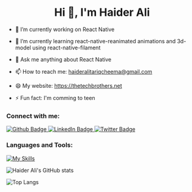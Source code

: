  <h1 align="center">Hi 👋, I'm Haider Ali</h1>




- 🔭 I’m currently working on React Native


- 🌱 I’m currently learning react-native-reanimated animations and 3d-model using react-native-filament


- 💬 Ask me anything about React Native 


- 📫 How to reach me: haideralitariqcheema@gmail.com


- 😄 My website: https://thetechbrothers.net


- ⚡ Fun fact: I'm comming to teen


  


### Connect with me:


<div id="badges">
  <a href="https://github.com/Haider-Ali-7">
    <img src="https://img.shields.io/badge/Github-white?style=for-the-badge&logo=Github&logoColor=black" alt="Github Badge"/>
  </a>
  <a href="www.linkedin.com/in/haider-ali-tariq-n129">
    <img src="https://img.shields.io/badge/Linkedin-blue?style=for-the-badge&logo=linkedin&logoColor=white" alt="LinkedIn Badge"/>
  </a>
  <a href="https://x/htc007Cheema">
    <img src="https://img.shields.io/badge/Twitter-blue?style=for-the-badge&logo=twitter&logoColor=white" alt="Twitter Badge"/>
  </a>
</div>





### Languages and Tools:


[![My Skills](https://skillicons.dev/icons?i=react,firebase,aws,js,ts,redux,sentry,github,git,postman,figma&perline=5)](https://skillicons.dev)





![Haider Ali's GitHub stats](https://github-readme-stats.vercel.app/api?username=Haider-Ali-7&show_icons=true&theme=dark)





![Top Langs](https://github-readme-stats.vercel.app/api/top-langs/?username=Haider-Ali-7&theme=dark)
